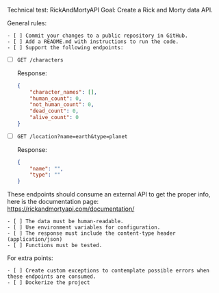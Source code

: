 Technical test: RickAndMortyAPI
Goal: Create a Rick and Morty data API.

General rules:

    - [ ] Commit your changes to a public repository in GitHub.
    - [ ] Add a README.md with instructions to run the code.
    - [ ] Support the following endpoints:


- [ ] `GET /characters`

    Response: 
    ```json
    {
        "character_names": [],
        "human_count": 0,
        "not_human_count": 0,
        "dead_count": 0,
        "alive_count": 0
    }

    ```


- [ ] `GET /location?name=earth&type=planet`

    Response:
    ```json
    {
        "name": "",
        "type": ""
    }
    ```


These endpoints should consume an external API to get the proper info, here is the documentation page: https://rickandmortyapi.com/documentation/

    - [ ] The data must be human-readable.
    - [ ] Use environment variables for configuration.
    - [ ] The response must include the content-type header (application/json)
    - [ ] Functions must be tested.


For extra points:

    - [ ] Create custom exceptions to contemplate possible errors when these endpoints are consumed.
    - [ ] Dockerize the project
